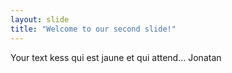 ```yaml
---
layout: slide
title: "Welcome to our second slide!"
---
```

Your text
kess qui est jaune et qui attend... Jonatan
